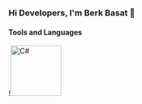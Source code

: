 ### Hi Developers, I'm Berk Basat 👋

#### Tools and Languages
!<img src="https://static.gunnarpeipman.com/wp-content/uploads/2009/10/csharp-featured.png" width="auto" height="100" alt="C#">
<!--
**BerkBasat/berkbasat** is a ✨ _special_ ✨ repository because its `README.md` (this file) appears on your GitHub profile.

Here are some ideas to get you started:

- 🔭 I’m currently working on ...
- 🌱 I’m currently learning ...
- 👯 I’m looking to collaborate on ...
- 🤔 I’m looking for help with ...
- 💬 Ask me about ...
- 📫 How to reach me: ...
- 😄 Pronouns: ...
- ⚡ Fun fact: ...
-->
